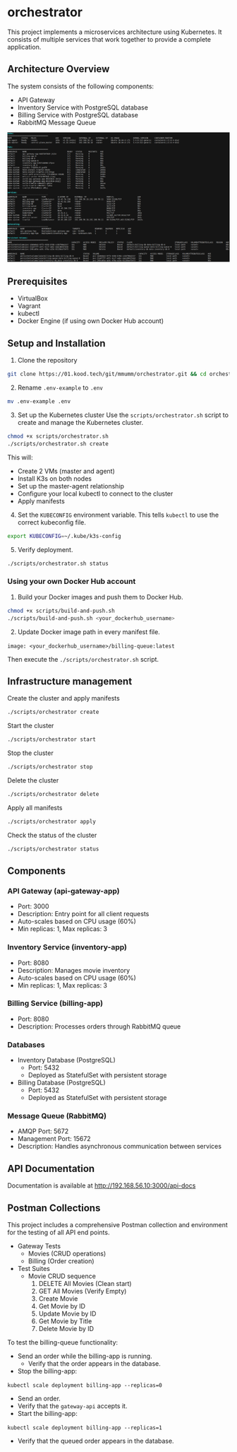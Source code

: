 # orchestrator

This project implements a microservices architecture using Kubernetes. It consists of multiple services that work together to provide a complete application.

## Architecture Overview

The system consists of the following components:

- API Gateway
- Inventory Service with PostgreSQL database
- Billing Service with PostgreSQL database
- RabbitMQ Message Queue

![Terminal output showing the status of Kubernetes nodes, pods, services, autoscaling and persistent volumes using orchestrator.sh script](/image/status.png "Kubernetes Cluster Status: Nodes, Pods, Services, Autoscaling, and Persistent Volumes")

## Prerequisites

- VirtualBox
- Vagrant
- kubectl
- Docker Engine (if using own Docker Hub account)

## Setup and Installation

1. Clone the repository

```bash
git clone https://01.kood.tech/git/mmumm/orchestrator.git && cd orchestrator
```

2. Rename `.env-example` to `.env`

```bash
mv .env-example .env
```

3. Set up the Kubernetes cluster
   Use the `scripts/orchestrator.sh` script to create and manage the Kubernetes cluster.

```bash
chmod +x scripts/orchestrator.sh
./scripts/orchestrator.sh create
```

This will:

- Create 2 VMs (master and agent)
- Install K3s on both nodes
- Set up the master-agent relationship
- Configure your local kubectl to connect to the cluster
- Apply manifests

4. Set the `KUBECONFIG` environment variable.
   This tells `kubectl` to use the correct kubeconfig file.

```bash
export KUBECONFIG=~/.kube/k3s-config
```

5.  Verify deployment.

```bash
./scripts/orchestrator.sh status
```

### Using your own Docker Hub account

1. Build your Docker images and push them to Docker Hub.

```bash
chmod +x scripts/build-and-push.sh
./scripts/build-and-push.sh <your_dockerhub_username>
```

2. Update Docker image path in every manifest file.

`image: <your_dockerhub_username>/billing-queue:latest`

Then execute the `./scripts/orchestrator.sh` script.

## Infrastructure management

Create the cluster and apply manifests

```bash
./scripts/orchestrator create
```

Start the cluster

```bash
./scripts/orchestrator start
```

Stop the cluster

```bash
./scripts/orchestrator stop
```

Delete the cluster

```bash
./scripts/orchestrator delete
```

Apply all manifests

```bash
./scripts/orchestrator apply
```

Check the status of the cluster

```bash
./scripts/orchestrator status
```

## Components

### API Gateway (api-gateway-app)

- Port: 3000
- Description: Entry point for all client requests
- Auto-scales based on CPU usage (60%)
- Min replicas: 1, Max replicas: 3

### Inventory Service (inventory-app)

- Port: 8080
- Description: Manages movie inventory
- Auto-scales based on CPU usage (60%)
- Min replicas: 1, Max replicas: 3

### Billing Service (billing-app)

- Port: 8080
- Description: Processes orders through RabbitMQ queue

### Databases

- Inventory Database (PostgreSQL)
  - Port: 5432
  - Deployed as StatefulSet with persistent storage
- Billing Database (PostgreSQL)
  - Port: 5432
  - Deployed as StatefulSet with persistent storage

### Message Queue (RabbitMQ)

- AMQP Port: 5672
- Management Port: 15672
- Description: Handles asynchronous communication between services

## API Documentation

Documentation is available at http://192.168.56.10:3000/api-docs

## Postman Collections

This project includes a comprehensive Postman collection and environment for the testing of all API end points.

- Gateway Tests
  - Movies (CRUD operations)
  - Billing (Order creation)
- Test Suites
  - Movie CRUD sequence
    1. DELETE All Movies (Clean start)
    2. GET All Movies (Verify Empty)
    3. Create Movie
    4. Get Movie by ID
    5. Update Movie by ID
    6. Get Movie by Title
    7. Delete Movie by ID

To test the billing-queue functionality:

- Send an order while the billing-app is running.
  - Verify that the order appears in the database.
- Stop the billing-app:

`kubectl scale deployment billing-app --replicas=0`

- Send an order.
- Verify that the `gateway-api` accepts it.
- Start the billing-app:

`kubectl scale deployment billing-app --replicas=1`

- Verify that the queued order appears in the database.
